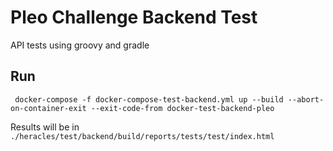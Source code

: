 Pleo Challenge Backend Test
===========================

API tests using groovy and gradle

Run
---
```
 docker-compose -f docker-compose-test-backend.yml up --build --abort-on-container-exit --exit-code-from docker-test-backend-pleo
```
Results will be in `./heracles/test/backend/build/reports/tests/test/index.html`